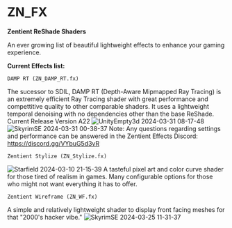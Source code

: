 # ZN_FX
**Zentient ReShade Shaders**

An ever growing list of beautiful lightweight effects to enhance your gaming experience.

**Current Effects list:**
    
    DAMP RT (ZN_DAMP_RT.fx)
The sucessor to SDIL, DAMP RT (Depth-Aware Mipmapped Ray Tracing) is an extremely efficient Ray Tracing shader with great performance and compettitive quality to other comparable shaders.
It uses a lightweight temporal denoising with no dependencies other than the base ReShade. Current Release Version A22
![UnityEmpty3d 2024-03-31 08-17-48](https://github.com/Zenteon/ZN_FX/assets/162768653/4beb46b7-4d33-479f-bf01-a99ca7a389c7)
![SkyrimSE 2024-03-31 00-38-37](https://github.com/Zenteon/ZN_FX/assets/162768653/30feb80c-edf3-4999-be28-52ec7019a4ae)
Note: Any questions regarding settings and performance can be answered in the
Zentient Effects Discord: https://discord.gg/VYbuG5d3vR



    Zentient Stylize (ZN_Stylize.fx)
![Starfield 2024-03-10 21-15-39](https://github.com/Zenteon/ZN_FX/assets/162768653/89283d29-43ee-40ca-b8e8-cde51da4b6ba)
A tasteful pixel art and color curve shader for those tired of realism in games.
Many configurable options for those who might not want everything it has to offer.

    Zentient Wireframe (ZN_WF.fx)
A simple and relatively lightweight shader to display front facing meshes for that "2000's hacker vibe."
![SkyrimSE 2024-03-25 11-31-37](https://github.com/Zenteon/ZN_FX/assets/162768653/09ad805e-3b31-4023-8ff7-a3c07b14a914)
